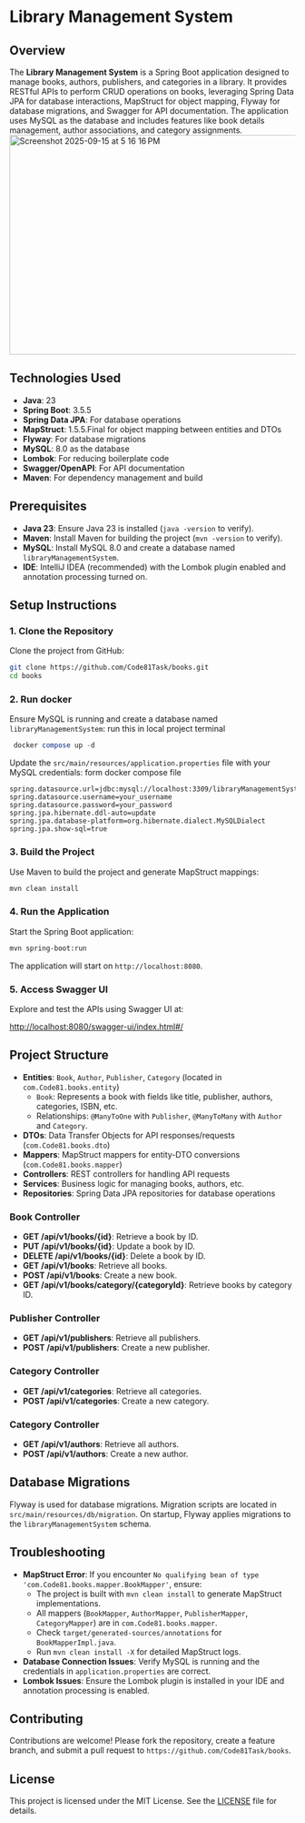 # Library Management System

## Overview
The **Library Management System** is a Spring Boot application designed to manage books, authors, publishers, and categories in a library. It provides RESTful APIs to perform CRUD operations on books, leveraging Spring Data JPA for database interactions, MapStruct for object mapping, Flyway for database migrations, and Swagger for API documentation. The application uses MySQL as the database and includes features like book details management, author associations, and category assignments.
<img width="836" height="386" alt="Screenshot 2025-09-15 at 5 16 16 PM" src="https://github.com/user-attachments/assets/a6651654-dd14-44e7-b07b-00a3fe5c045f" />


## Technologies Used
- **Java**: 23
- **Spring Boot**: 3.5.5
- **Spring Data JPA**: For database operations
- **MapStruct**: 1.5.5.Final for object mapping between entities and DTOs
- **Flyway**: For database migrations
- **MySQL**: 8.0 as the database
- **Lombok**: For reducing boilerplate code
- **Swagger/OpenAPI**: For API documentation
- **Maven**: For dependency management and build

## Prerequisites
- **Java 23**: Ensure Java 23 is installed (`java -version` to verify).
- **Maven**: Install Maven for building the project (`mvn -version` to verify).
- **MySQL**: Install MySQL 8.0 and create a database named `libraryManagementSystem`.
- **IDE**: IntelliJ IDEA (recommended) with the Lombok plugin enabled and annotation processing turned on.

## Setup Instructions

### 1. Clone the Repository
Clone the project from GitHub:

```bash
git clone https://github.com/Code81Task/books.git
cd books
```

### 2. Run docker 
Ensure MySQL is running and create a database named `libraryManagementSystem`:
 run this in local project terminal 
```sql
 docker compose up -d
```

Update the `src/main/resources/application.properties` file with your MySQL credentials:
form docker compose file
```properties
spring.datasource.url=jdbc:mysql://localhost:3309/libraryManagementSystem
spring.datasource.username=your_username
spring.datasource.password=your_password
spring.jpa.hibernate.ddl-auto=update
spring.jpa.database-platform=org.hibernate.dialect.MySQLDialect
spring.jpa.show-sql=true
```

### 3. Build the Project
Use Maven to build the project and generate MapStruct mappings:

```bash
mvn clean install
```

### 4. Run the Application
Start the Spring Boot application:

```bash
mvn spring-boot:run
```

The application will start on `http://localhost:8080`.

### 5. Access Swagger UI
Explore and test the APIs using Swagger UI at:

[http://localhost:8080/swagger-ui/index.html#/](http://localhost:8080/swagger-ui/index.html#/)


## Project Structure
- **Entities**: `Book`, `Author`, `Publisher`, `Category` (located in `com.Code81.books.entity`)
    - `Book`: Represents a book with fields like title, publisher, authors, categories, ISBN, etc.
    - Relationships: `@ManyToOne` with `Publisher`, `@ManyToMany` with `Author` and `Category`.
- **DTOs**: Data Transfer Objects for API responses/requests (`com.Code81.books.dto`)
- **Mappers**: MapStruct mappers for entity-DTO conversions (`com.Code81.books.mapper`)
- **Controllers**: REST controllers for handling API requests
- **Services**: Business logic for managing books, authors, etc.
- **Repositories**: Spring Data JPA repositories for database operations

### Book Controller
- **GET /api/v1/books/{id}**: Retrieve a book by ID.
- **PUT /api/v1/books/{id}**: Update a book by ID.
- **DELETE /api/v1/books/{id}**: Delete a book by ID.
- **GET /api/v1/books**: Retrieve all books.
- **POST /api/v1/books**: Create a new book.
- **GET /api/v1/books/category/{categoryId}**: Retrieve books by category ID.

### Publisher Controller
- **GET /api/v1/publishers**: Retrieve all publishers.
- **POST /api/v1/publishers**: Create a new publisher.

### Category Controller
- **GET /api/v1/categories**: Retrieve all categories.
- **POST /api/v1/categories**: Create a new category.

### Category Controller
- **GET /api/v1/authors**: Retrieve all authors.
- **POST /api/v1/authors**: Create a new author.

## Database Migrations
Flyway is used for database migrations. Migration scripts are located in `src/main/resources/db/migration`. On startup, Flyway applies migrations to the `libraryManagementSystem` schema.

## Troubleshooting
- **MapStruct Error**: If you encounter `No qualifying bean of type 'com.Code81.books.mapper.BookMapper'`, ensure:
    - The project is built with `mvn clean install` to generate MapStruct implementations.
    - All mappers (`BookMapper`, `AuthorMapper`, `PublisherMapper`, `CategoryMapper`) are in `com.Code81.books.mapper`.
    - Check `target/generated-sources/annotations` for `BookMapperImpl.java`.
    - Run `mvn clean install -X` for detailed MapStruct logs.
- **Database Connection Issues**: Verify MySQL is running and the credentials in `application.properties` are correct.
- **Lombok Issues**: Ensure the Lombok plugin is installed in your IDE and annotation processing is enabled.

## Contributing
Contributions are welcome! Please fork the repository, create a feature branch, and submit a pull request to `https://github.com/Code81Task/books`.

## License
This project is licensed under the MIT License. See the [LICENSE](LICENSE) file for details.
